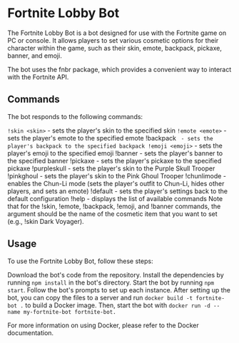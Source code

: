 # Fortnite Lobby Bot
The Fortnite Lobby Bot is a bot designed for use with the Fortnite game on PC or console. It allows players to set various cosmetic options for their character within the game, such as their skin, emote, backpack, pickaxe, banner, and emoji.

The bot uses the fnbr package, which provides a convenient way to interact with the Fortnite API.

## Commands
The bot responds to the following commands:

``!skin <skin>`` - sets the player's skin to the specified skin
``!emote <emote>`` - sets the player's emote to the specified emote
!backpack <backpack>`` - sets the player's backpack to the specified backpack
!emoji <emoji>`` - sets the player's emoji to the specified emoji
!banner <banner> - sets the player's banner to the specified banner
!pickaxe <pickaxe> - sets the player's pickaxe to the specified pickaxe
!purpleskull - sets the player's skin to the Purple Skull Trooper
!pinkghoul - sets the player's skin to the Pink Ghoul Trooper
!chunlimode - enables the Chun-Li mode (sets the player's outfit to Chun-Li, hides other players, and sets an emote)
!default - sets the player's settings back to the default configuration
!help - displays the list of available commands
Note that for the !skin, !emote, !backpack, !emoji, and !banner commands, the argument should be the name of the cosmetic item that you want to set (e.g., !skin Dark Voyager).

## Usage
To use the Fortnite Lobby Bot, follow these steps:

Download the bot's code from the repository.
Install the dependencies by running ``npm install`` in the bot's directory.
Start the bot by running ``npm start``.
Follow the bot's prompts to set up each instance.
After setting up the bot, you can copy the files to a server and run ``docker build -t fortnite-bot .`` to build a Docker image. Then, start the bot with ``docker run -d --name my-fortnite-bot fortnite-bot.``

For more information on using Docker, please refer to the Docker documentation.
